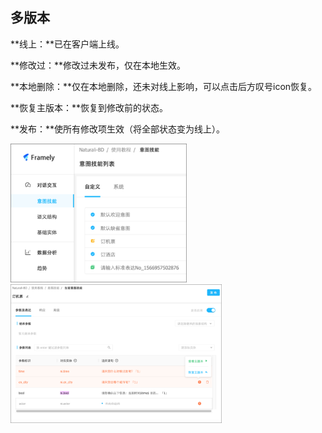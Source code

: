 ## 多版本

**线上：**已在客户端上线。

**修改过：**修改过未发布，仅在本地生效。

**本地删除：**仅在本地删除，还未对线上影响，可以点击后方叹号icon恢复。 

**恢复主版本：**恢复到修改前的状态。

**发布：**使所有修改项生效（将全部状态变为线上）。

<img src="多版本1.png" alt="多版本1" style="zoom:33%;" />

<img src="多版本2.png" alt="多版本2" style="zoom: 33%;" />

